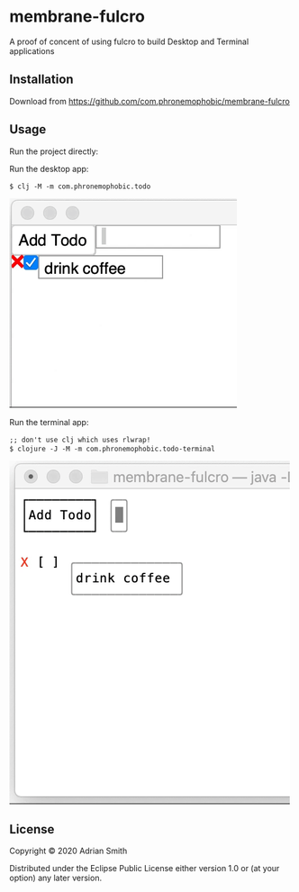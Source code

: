 # membrane-fulcro

A proof of concent of using fulcro to build Desktop and Terminal applications

## Installation

Download from https://github.com/com.phronemophobic/membrane-fulcro

## Usage

Run the project directly:

Run the desktop app:
    
```
$ clj -M -m com.phronemophobic.todo
```

![desktop todo](/membrane-fulcro-desktop-todo.gif?raw=true)


Run the terminal app:

```
;; don't use clj which uses rlwrap!
$ clojure -J -M -m com.phronemophobic.todo-terminal
```

![terminal todo](/membrane-fulcro-terminal-todo.gif?raw=true)


## License

Copyright © 2020 Adrian Smith

Distributed under the Eclipse Public License either version 1.0 or (at
your option) any later version.

